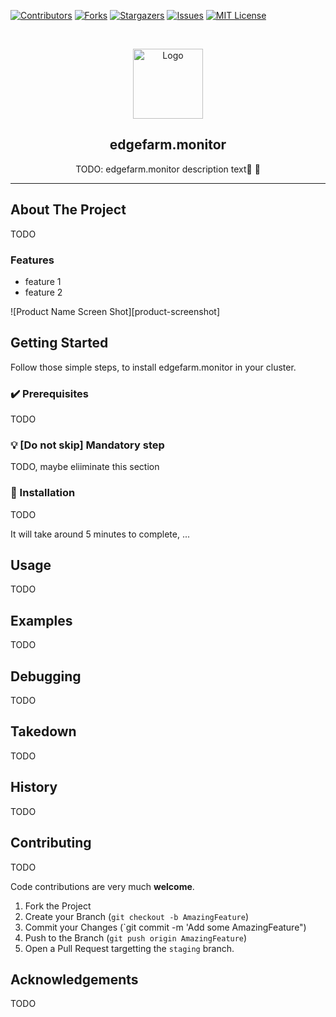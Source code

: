 [contributors-shield]: https://img.shields.io/github/contributors/edgefarm/edgefarm.monitor.svg?style=for-the-badge
[contributors-url]: https://github.com/edgefarm/edgefarm.monitor/graphs/contributors
[forks-shield]: https://img.shields.io/github/forks/edgefarm/edgefarm.monitor.svg?style=for-the-badge
[forks-url]: https://github.com/edgefarm/edgefarm.monitor/network/members
[stars-shield]: https://img.shields.io/github/stars/edgefarm/edgefarm.monitor.svg?style=for-the-badge
[stars-url]: https://github.com/edgefarm/edgefarm.monitor/stargazers
[issues-shield]: https://img.shields.io/github/issues/edgefarm/edgefarm.monitor.svg?style=for-the-badge
[issues-url]: https://github.com/edgefarm/edgefarm.monitor/issues
[license-shield]: https://img.shields.io/github/issues/edgefarm/edgefarm.monitor.svg?style=for-the-badge
[license-url]: https://github.com/edgefarm/edgefarm.monitor/issues


[![Contributors][contributors-shield]][contributors-url]
[![Forks][forks-shield]][forks-url]
[![Stargazers][stars-shield]][stars-url]
[![Issues][issues-shield]][issues-url]
[![MIT License][license-shield]][license-url]

<!-- PROJECT LOGO -->
<br />
<p align="center">
  <a href="https://github.com/edgefarm/edgefarm.monitor">
    <img src="https://github.com/edgefarm/edgefarm.monitor/raw/master/.images/edgefarm.png" alt="Logo" width="112" height="112">
  </a>

  <h2 align="center">edgefarm.monitor</h2>

  <p align="center">
    TODO: edgefarm.monitor description text🤑 🚀
  </p>
  <hr />
</p>

## About The Project

TODO

### Features

- feature 1
- feature 2

![Product Name Screen Shot][product-screenshot]

<!-- GETTING STARTED -->

## Getting Started

Follow those simple steps, to install edgefarm.monitor in your cluster.

### ✔️ Prerequisites

TODO

### 💡 [Do not skip] Mandatory step

TODO, maybe eliiminate this section

### 🎯 Installation

TODO

It will take around 5 minutes to complete, ...

## Usage

TODO

## Examples

TODO

## Debugging

TODO

## Takedown

TODO

## History

TODO

## Contributing

TODO

Code contributions are very much **welcome**.

1. Fork the Project
2. Create your Branch (`git checkout -b AmazingFeature`)
3. Commit your Changes (`git commit -m 'Add some AmazingFeature")
4. Push to the Branch (`git push origin AmazingFeature`)
5. Open a Pull Request targetting the `staging` branch.

<!-- ACKNOWLEDGEMENTS -->

## Acknowledgements

TODO
